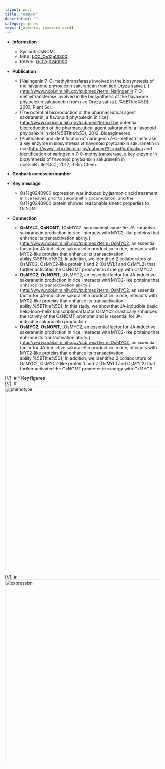 ```yaml
---
layout: post
title: "OsNOMT"
description: ""
category: genes
tags: [jasmonic, jasmonic acid]
---
```


* **Information**  
    + Symbol: OsNOMT  
    + MSU: [LOC_Os12g13800](http://rice.plantbiology.msu.edu/cgi-bin/ORF_infopage.cgi?orf=LOC_Os12g13800)  
    + RAPdb: [Os12g0240900](http://rapdb.dna.affrc.go.jp/viewer/gbrowse_details/irgsp1?name=Os12g0240900)  

* **Publication**  
    + [Naringenin 7-O-methyltransferase involved in the biosynthesis of the flavanone phytoalexin sakuranetin from rice Oryza sativa L.](http://www.ncbi.nlm.nih.gov/pubmed?term=Naringenin 7-O-methyltransferase involved in the biosynthesis of the flavanone phytoalexin sakuranetin from rice Oryza sativa L.%5BTitle%5D), 2000, Plant Sci.
    + [The potential bioproduction of the pharmaceutical agent sakuranetin, a flavonoid phytoalexin in rice](http://www.ncbi.nlm.nih.gov/pubmed?term=The potential bioproduction of the pharmaceutical agent sakuranetin, a flavonoid phytoalexin in rice%5BTitle%5D), 2012, Bioengineered.
    + [Purification and identification of naringenin 7-O-methyltransferase, a key enzyme in biosynthesis of flavonoid phytoalexin sakuranetin in rice](http://www.ncbi.nlm.nih.gov/pubmed?term=Purification and identification of naringenin 7-O-methyltransferase, a key enzyme in biosynthesis of flavonoid phytoalexin sakuranetin in rice%5BTitle%5D), 2012, J Biol Chem.

* **Genbank accession number**  

* **Key message**  
    + Os12g0240900 expression was induced by jasmonic acid treatment in rice leaves prior to sakuranetin accumulation, and the Os12g0240900 protein showed reasonable kinetic properties to OsNOMT

* **Connection**  
    + __OsMYL2__, __OsNOMT__, [OsMYC2, an essential factor for JA-inductive sakuranetin production in rice, interacts with MYC2-like proteins that enhance its transactivation ability.](http://www.ncbi.nlm.nih.gov/pubmed?term=OsMYC2, an essential factor for JA-inductive sakuranetin production in rice, interacts with MYC2-like proteins that enhance its transactivation ability.%5BTitle%5D), In addition, we identified 2 collaborators of OsMYC2, OsMYC2-like protein 1 and 2 (OsMYL1 and OsMYL2) that further activated the OsNOMT promoter in synergy with OsMYC2
    + __OsMYC2__, __OsNOMT__, [OsMYC2, an essential factor for JA-inductive sakuranetin production in rice, interacts with MYC2-like proteins that enhance its transactivation ability.](http://www.ncbi.nlm.nih.gov/pubmed?term=OsMYC2, an essential factor for JA-inductive sakuranetin production in rice, interacts with MYC2-like proteins that enhance its transactivation ability.%5BTitle%5D), In this study, we show that JA-inducible basic helix-loop-helix transcriptional factor OsMYC2 drastically enhances the activity of the OsNOMT promoter and is essential for JA-inducible sakuranetin production
    + __OsMYC2__, __OsNOMT__, [OsMYC2, an essential factor for JA-inductive sakuranetin production in rice, interacts with MYC2-like proteins that enhance its transactivation ability.](http://www.ncbi.nlm.nih.gov/pubmed?term=OsMYC2, an essential factor for JA-inductive sakuranetin production in rice, interacts with MYC2-like proteins that enhance its transactivation ability.%5BTitle%5D), In addition, we identified 2 collaborators of OsMYC2, OsMYC2-like protein 1 and 2 (OsMYL1 and OsMYL2) that further activated the OsNOMT promoter in synergy with OsMYC2

[//]: # * **Key figures**  
[//]: # <img src="http://funRiceGenes.github.io/images/OsNOMT.pheno.png" alt="phenotype"  style="width: 600px;"/>

[//]: # <img src="http://funRiceGenes.github.io/images/OsNOMT.exp.png" alt="expression"  style="width: 600px;"/>


